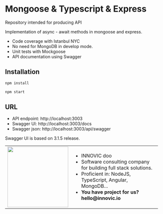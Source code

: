 # Mongoose & Typescript & Express 

Repository intended for producing API
 
Implementation of async - await methods in mongoose and express.

- Code coverage with Istanbul NYC
- No need for MongoDB in develop mode.
- Unit tests with Mockgoose
- API documentation using Swagger

## Installation

```bash
npm install

npm start
```

## URL

* API endpoint: http://localhost:3003
* Swagger UI: http://localhost:3003/docs
* Swagger json: http://localhost:3003/api/swagger

Swagger UI is based on 3.1.5 release.

<table style="border: 0">
  <tr>
    <td><img width="200" src="http://www.innovic.io/favicon.png" /></td>
    <td>
      <ul>
        <li>INNOVIC doo</li>
        <li>Software consulting company for building full stack solutions.</li>
        <li>Proficient in: NodeJS, TypeScript, Angular, MongoDB...</li>
        <li><b>You have project for us? hello@innovic.io</b></li>
      </ul>
    </td>
  </tr>
</table>